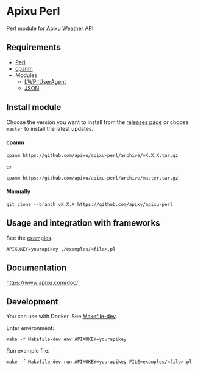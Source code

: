 # Apixu Perl

Perl module for [Apixu Weather API](https://www.apixu.com/api.aspx)

## Requirements
* [Perl](https://www.perl.org/get.html)
* [cpanm](https://metacpan.org/pod/distribution/App-cpanminus/bin/cpanm)
* Modules
    * [LWP::UserAgent](https://metacpan.org/pod/LWP::UserAgent)
    * [JSON](https://metacpan.org/pod/JSON)

## Install module

Choose the version you want to install from the [releases page](https://github.com/apixu/apixu-perl/releases)
or choose `master` to install the latest updates.

#### cpanm

```
cpanm https://github.com/apixu/apixu-perl/archive/vX.X.X.tar.gz

```
or

```
cpanm https://github.com/apixu/apixu-perl/archive/master.tar.gz
```

#### Manually
```
git clone --branch vX.X.X https://github.com/apixy/apixu-perl
```

## Usage and integration with frameworks

See the [examples](./examples).

```
APIXUKEY=yourapikey ./examples/<file>.pl
```

## Documentation

https://www.apixu.com/doc/

## Development

You can use with Docker. See [Makefile-dev](Makefile-dev).

Enter environment:
```
make -f Makefile-dev env APIXUKEY=yourapikey
```

Run example file:
```
make -f Makefile-dev run APIXUKEY=yourapikey FILE=examples/<file>.pl
```
